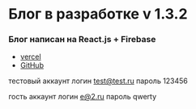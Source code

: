 # Блог в разработке v 1.3.2

### Блог написан на React.js + Firebase

- [vercel](https://blog-firebase-lilac.vercel.app/)
- [GitHub](https://github.com/den10004/BlogFirebase.git)

тестовый аккаунт
логин test@test.ru
пароль 123456

гость аккаунт
логин e@2.ru
пароль qwerty
